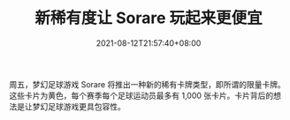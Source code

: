 ﻿---
title: "新稀有度让 Sorare 玩起来更便宜"
date: 2021-08-12T21:57:40+08:00
lastmod: 2021-08-12T16:45:40+08:00
draft: false
authors: ["Myrrh"]
description: "周五，梦幻足球游戏 Sorare 将推出一种新的稀有卡牌类型，即所谓的限量卡牌。这些卡片为黄色，每个赛季每个足球运动员最多有 1,000 张卡片。卡片背后的想法是让梦幻足球游戏更具包容性。"
featuredImage: "new-rarity-makes-sorare-a-lot-cheaper-to-play.png"
tags: ["Virtual World","虚拟世界","Play to Earn"]
categories: ["news"]
news: ["虚拟世界"]
weight: 
lightgallery: true
pinned: false
recommend: false
recommend1: false
---

周五，梦幻足球游戏 Sorare 将推出一种新的稀有卡牌类型，即所谓的限量卡牌。这些卡片为黄色，每个赛季每个足球运动员最多有 1,000 张卡片。卡片背后的想法是让梦幻足球游戏更具包容性。

<!--more-->

